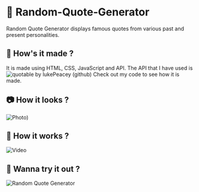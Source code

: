 # 🙌 Random-Quote-Generator
Random Quote Generator displays famous quotes from various past and present personalities.

## 🎨 How's it made ?
It is made using HTML, CSS, JavaScript and API. 
The API that I have used is ![quotable by lukePeacey (github)](https://github.com/lukePeavey/quotable)
Check out my code to see how it is made.

## 📷 How it looks ?
![Photo)](https://github.com/anjaliB1/Random-Quote-Generator/assets/130470021/601ec96d-ab57-4d99-87d3-fc32e79162ad)

## 🎥 How it works ?
![Video](https://github.com/anjaliB1/Random-Quote-Generator/assets/130470021/cf2c5f7c-4a2f-4712-afeb-01f880745215)

## 👀 Wanna try it out ?
![Random Quote Generator](https://anjalib1.github.io/Random-Quote-Generator/)
